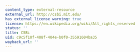 ```yaml
---
content_type: external-resource
external_url: http://csbi.mit.edu/
has_external_license_warning: true
license: https://en.wikipedia.org/wiki/All_rights_reserved
status: ''
title: CSBi
uid: c9c5f10f-408f-404e-b0f0-35591604ba35
wayback_url: ''
---
```

